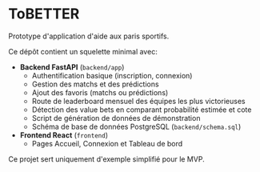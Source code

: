 # ToBETTER

Prototype d'application d'aide aux paris sportifs.

Ce dépôt contient un squelette minimal avec:

- **Backend FastAPI** (`backend/app`)
  - Authentification basique (inscription, connexion)
  - Gestion des matchs et des prédictions
  - Ajout des favoris (matchs ou prédictions)
  - Route de leaderboard mensuel des équipes les plus victorieuses
  - Détection des value bets en comparant probabilité estimée et cote
  - Script de génération de données de démonstration
  - Schéma de base de données PostgreSQL (`backend/schema.sql`)
- **Frontend React** (`frontend`)
  - Pages Accueil, Connexion et Tableau de bord

Ce projet sert uniquement d'exemple simplifié pour le MVP.
